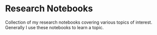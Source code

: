 # Research Notebooks
Collection of my research notebooks covering various topics of interest. Generally I use these notebooks to learn a topic. 
